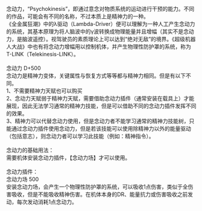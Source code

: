 <title>念动力</title>
<meta name="GENERATOR" content="WinCHM">
<meta http-equiv="Content-Type" content="text/html; charset=gb2312">
<br>念动力，“Psychokinesis”，即通过意念对物质系统的运动进行干预的能力。不同的作品，可能会有不同的名称，不过本质上是精神力的一种。
<br>《全金属狂潮》中的λ驱动（Lambda-Driver）便可以理解为一种人工产生念动力的系统，其基本原理为将人脑波中的γ波转换成物理能量并且增幅（其实不是念动力，是脑波遥控）。视驾驶员的素质理论上可以达到“绝对无敌”的境界。《超级机器人大战》中也有将念动力增幅用以控制机体，并产生物理性防护罩的系统，称为T-LINK（Telekinesis-LINK）。
<br>
<br>念动力 D+500
<br>念动力是精神力变体，关键属性与恢复方式等等都与精神力相同。但是有以下不同。
<br>1、不需要精神力天赋也可以购买
<br>2、念动力天赋弱于精神力天赋，需要借助念动力插件（通常安装在载具上）才能展现，因此无法学习通常的精神力技能，但是可以借助不同的念动力插件发挥不同的效果。
<br>3、精神力可以代替念动力使用，但是念动力者不能学习通常的精神力技能树，只能通过念动力插件使用念动力，但是若该技能可以使用除精神力以外的能量驱动（包括意志），则念动力者可以学习此技能（例如：精神指令）。
<br>
<br>念动力的基础用法：
<br>需要机体安装念动力插件，【念动力场】才可以使用。
<br>
<br>念动力插件：
<br>念动力场 500
<br>安装念动力场，会产生一个物理性防护罩的系统，可以吸收1点伤害，类似于全伤害吸收，但是不能吸收精神伤害。在机体本身的DR、能量抗力或伤害吸收之前发动，每次发动消耗1点念动力。